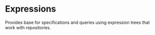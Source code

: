 # Expressions
Provides base for specifications and queries using expression trees that work with repositories.
